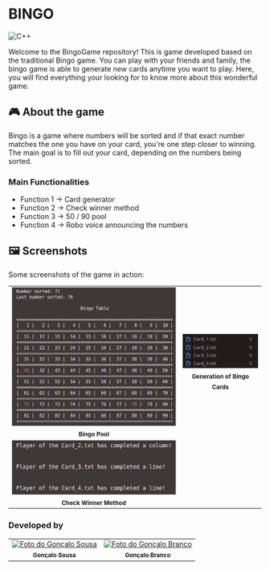 # BINGO

![C++](https://img.shields.io/badge/C++-00599C?style=for-the-badge&logo=c%2B%2B&logoColor=white)

Welcome to the BingoGame repository! This is game developed based on the traditional Bingo game.
You can play with your friends and family, the bingo game is able to generate new cards anytime you want to play.
Here, you will find everything your looking for to know more about this wonderful game.

## 🎮 About the game

Bingo is a game where numbers will be sorted and if that exact number matches the one you have on your card, you're one step closer to winning. The main goal is to fill out your card, depending on the numbers being sorted.

### Main Functionalities

- Function 1 -> Card generator
- Function 2 -> Check winner method
- Function 3 -> 50 / 90 pool
- Function 4 -> Robo voice announcing the numbers
  

## 🖼️ Screenshots

Some screenshots of the game in action:

<table>
  <tr>
    <td align="center">
      <img src="assets/screenshots/bingoTable.png" width="100%" alt="Captura de Tela 1"/>
      <br />
      <sub><b>Bingo Pool</b></sub>
    </td>
    <td align="center">
      <img src="assets/screenshots/cards.png" width="100%" alt="Captura de Tela 2"/>
      <br />
      <sub><b>Generation of Bingo Cards</b></sub>
    </td>
  </tr>
  <tr>
    <td align="center">
      <img src="assets/screenshots/checkWinner.png" width="100%" alt="Captura de Tela 3"/>
      <br />
      <sub><b>Check Winner Method</b></sub>
    </td>
  </tr>
</table>

### Developed by
<table>
  <tr>
    <td align="center">
      <a href="https://github.com/Sousa1302">
        <img src="https://github.com/Sousa1302.png" width="100px;" alt="Foto do Gonçalo Sousa"/><br />
        <sub><b>Gonçalo Sousa</b></sub>
      </a>
    </td>
    <td align="center">
      <a href="https://github.com/goncalobranco299">
        <img src="https://github.com/goncalobranco299.png" width="100px;" alt="Foto do Gonçalo Branco"/><br />
        <sub><b>Gonçalo Branco</b></sub>
      </a>
    </td>
  </tr>
</table>

